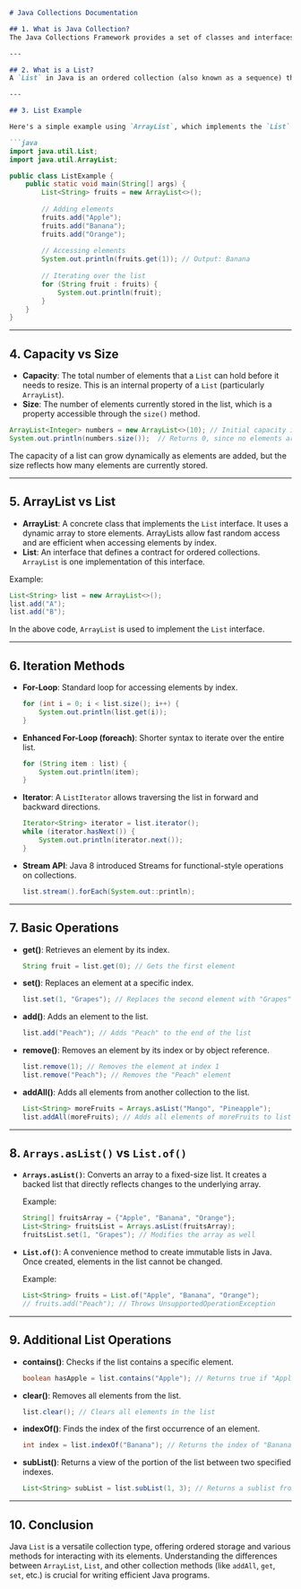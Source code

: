 ```markdown
# Java Collections Documentation

## 1. What is Java Collection?
The Java Collections Framework provides a set of classes and interfaces that implement commonly reusable collection data structures. These include lists, sets, maps, and queues. The collection classes provide a way to store and manipulate groups of data, with various built-in methods for adding, removing, and accessing elements. The framework is part of the `java.util` package.

---

## 2. What is a List?
A `List` in Java is an ordered collection (also known as a sequence) that allows duplicate elements. Elements can be inserted or accessed by their position (index). The `List` interface is a subtype of the `Collection` interface, and it is implemented by classes such as `ArrayList`, `LinkedList`, and `Vector`.

---

## 3. List Example

Here's a simple example using `ArrayList`, which implements the `List` interface:

```java
import java.util.List;
import java.util.ArrayList;

public class ListExample {
    public static void main(String[] args) {
        List<String> fruits = new ArrayList<>();
        
        // Adding elements
        fruits.add("Apple");
        fruits.add("Banana");
        fruits.add("Orange");
        
        // Accessing elements
        System.out.println(fruits.get(1)); // Output: Banana
        
        // Iterating over the list
        for (String fruit : fruits) {
            System.out.println(fruit);
        }
    }
}
```

---

## 4. Capacity vs Size
- **Capacity**: The total number of elements that a `List` can hold before it needs to resize. This is an internal property of a `List` (particularly `ArrayList`).
- **Size**: The number of elements currently stored in the list, which is a property accessible through the `size()` method.

```java
ArrayList<Integer> numbers = new ArrayList<>(10); // Initial capacity is 10
System.out.println(numbers.size());  // Returns 0, since no elements are added
```

The capacity of a list can grow dynamically as elements are added, but the size reflects how many elements are currently stored.

---

## 5. ArrayList vs List

- **ArrayList**: A concrete class that implements the `List` interface. It uses a dynamic array to store elements. ArrayLists allow fast random access and are efficient when accessing elements by index.
- **List**: An interface that defines a contract for ordered collections. `ArrayList` is one implementation of this interface.

Example:
```java
List<String> list = new ArrayList<>();
list.add("A");
list.add("B");
```
In the above code, `ArrayList` is used to implement the `List` interface.

---

## 6. Iteration Methods

- **For-Loop**: Standard loop for accessing elements by index.
  ```java
  for (int i = 0; i < list.size(); i++) {
      System.out.println(list.get(i));
  }
  ```
  
- **Enhanced For-Loop (foreach)**: Shorter syntax to iterate over the entire list.
  ```java
  for (String item : list) {
      System.out.println(item);
  }
  ```
  
- **Iterator**: A `ListIterator` allows traversing the list in forward and backward directions.
  ```java
  Iterator<String> iterator = list.iterator();
  while (iterator.hasNext()) {
      System.out.println(iterator.next());
  }
  ```
  
- **Stream API**: Java 8 introduced Streams for functional-style operations on collections.
  ```java
  list.stream().forEach(System.out::println);
  ```

---

## 7. Basic Operations

- **get()**: Retrieves an element by its index.
  ```java
  String fruit = list.get(0); // Gets the first element
  ```

- **set()**: Replaces an element at a specific index.
  ```java
  list.set(1, "Grapes"); // Replaces the second element with "Grapes"
  ```

- **add()**: Adds an element to the list.
  ```java
  list.add("Peach"); // Adds "Peach" to the end of the list
  ```

- **remove()**: Removes an element by its index or by object reference.
  ```java
  list.remove(1); // Removes the element at index 1
  list.remove("Peach"); // Removes the "Peach" element
  ```

- **addAll()**: Adds all elements from another collection to the list.
  ```java
  List<String> moreFruits = Arrays.asList("Mango", "Pineapple");
  list.addAll(moreFruits); // Adds all elements of moreFruits to list
  ```

---

## 8. `Arrays.asList()` vs `List.of()`

- **`Arrays.asList()`**: Converts an array to a fixed-size list. It creates a backed list that directly reflects changes to the underlying array.
  
  Example:
  ```java
  String[] fruitsArray = {"Apple", "Banana", "Orange"};
  List<String> fruitsList = Arrays.asList(fruitsArray);
  fruitsList.set(1, "Grapes"); // Modifies the array as well
  ```

- **`List.of()`**: A convenience method to create immutable lists in Java. Once created, elements in the list cannot be changed.

  Example:
  ```java
  List<String> fruits = List.of("Apple", "Banana", "Orange");
  // fruits.add("Peach"); // Throws UnsupportedOperationException
  ```

---

## 9. Additional List Operations

- **contains()**: Checks if the list contains a specific element.
  ```java
  boolean hasApple = list.contains("Apple"); // Returns true if "Apple" is in the list
  ```

- **clear()**: Removes all elements from the list.
  ```java
  list.clear(); // Clears all elements in the list
  ```

- **indexOf()**: Finds the index of the first occurrence of an element.
  ```java
  int index = list.indexOf("Banana"); // Returns the index of "Banana"
  ```

- **subList()**: Returns a view of the portion of the list between two specified indexes.
  ```java
  List<String> subList = list.subList(1, 3); // Returns a sublist from index 1 to 2
  ```

---

## 10. Conclusion
Java `List` is a versatile collection type, offering ordered storage and various methods for interacting with its elements. Understanding the differences between `ArrayList`, `List`, and other collection methods (like `addAll`, `get`, `set`, etc.) is crucial for writing efficient Java programs.
```